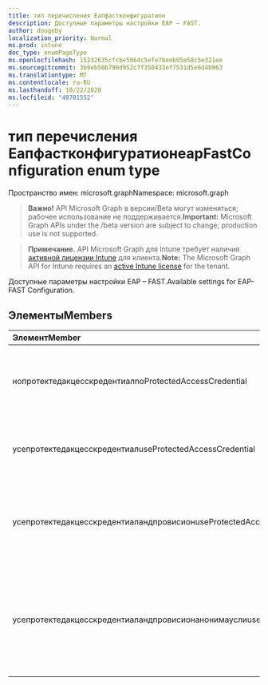 ```yaml
---
title: тип перечисления Еапфастконфигуратион
description: Доступные параметры настройки EAP – FAST.
author: dougeby
localization_priority: Normal
ms.prod: intune
doc_type: enumPageType
ms.openlocfilehash: 15232635cfcbe5064c5efe7beeb05e58c5e321ee
ms.sourcegitcommit: 3b9eb50b790d952c7f350433ef7531d5e6d4b963
ms.translationtype: MT
ms.contentlocale: ru-RU
ms.lasthandoff: 10/22/2020
ms.locfileid: "48701552"
---
```

# <a name="eapfastconfiguration-enum-type"></a><span data-ttu-id="60cd7-103">тип перечисления Еапфастконфигуратион</span><span class="sxs-lookup"><span data-stu-id="60cd7-103">eapFastConfiguration enum type</span></span>

<span data-ttu-id="60cd7-104">Пространство имен: microsoft.graph</span><span class="sxs-lookup"><span data-stu-id="60cd7-104">Namespace: microsoft.graph</span></span>

> <span data-ttu-id="60cd7-105">**Важно!** API Microsoft Graph в версии/Beta могут изменяться; рабочее использование не поддерживается.</span><span class="sxs-lookup"><span data-stu-id="60cd7-105">**Important:** Microsoft Graph APIs under the /beta version are subject to change; production use is not supported.</span></span>

> <span data-ttu-id="60cd7-106">**Примечание.** API Microsoft Graph для Intune требует наличия [активной лицензии Intune](https://go.microsoft.com/fwlink/?linkid=839381) для клиента.</span><span class="sxs-lookup"><span data-stu-id="60cd7-106">**Note:** The Microsoft Graph API for Intune requires an [active Intune license](https://go.microsoft.com/fwlink/?linkid=839381) for the tenant.</span></span>

<span data-ttu-id="60cd7-107">Доступные параметры настройки EAP – FAST.</span><span class="sxs-lookup"><span data-stu-id="60cd7-107">Available settings for EAP-FAST Configuration.</span></span>

## <a name="members"></a><span data-ttu-id="60cd7-108">Элементы</span><span class="sxs-lookup"><span data-stu-id="60cd7-108">Members</span></span>
|<span data-ttu-id="60cd7-109">Элемент</span><span class="sxs-lookup"><span data-stu-id="60cd7-109">Member</span></span>|<span data-ttu-id="60cd7-110">Значение</span><span class="sxs-lookup"><span data-stu-id="60cd7-110">Value</span></span>|<span data-ttu-id="60cd7-111">Описание</span><span class="sxs-lookup"><span data-stu-id="60cd7-111">Description</span></span>|
|:---|:---|:---|
|<span data-ttu-id="60cd7-112">нопротектедакцесскредентиал</span><span class="sxs-lookup"><span data-stu-id="60cd7-112">noProtectedAccessCredential</span></span>|<span data-ttu-id="60cd7-113">нуль</span><span class="sxs-lookup"><span data-stu-id="60cd7-113">0</span></span>|<span data-ttu-id="60cd7-114">Используйте EAP-FAST без безопасного доступа (PAC).</span><span class="sxs-lookup"><span data-stu-id="60cd7-114">Use EAP-FAST without Protected Access Credential (PAC).</span></span>|
|<span data-ttu-id="60cd7-115">усепротектедакцесскредентиал</span><span class="sxs-lookup"><span data-stu-id="60cd7-115">useProtectedAccessCredential</span></span>|<span data-ttu-id="60cd7-116">1,1</span><span class="sxs-lookup"><span data-stu-id="60cd7-116">1</span></span>|<span data-ttu-id="60cd7-117">Использование учетных данных безопасного доступа (PAC).</span><span class="sxs-lookup"><span data-stu-id="60cd7-117">Use Protected Access Credential (PAC).</span></span>|
|<span data-ttu-id="60cd7-118">усепротектедакцесскредентиаландпровисион</span><span class="sxs-lookup"><span data-stu-id="60cd7-118">useProtectedAccessCredentialAndProvision</span></span>|<span data-ttu-id="60cd7-119">2</span><span class="sxs-lookup"><span data-stu-id="60cd7-119">2</span></span>|<span data-ttu-id="60cd7-120">Использование учетных данных безопасного доступа (PAC) и подготовка ключа PAC.</span><span class="sxs-lookup"><span data-stu-id="60cd7-120">Use Protected Access Credential (PAC) and Provision PAC.</span></span>|
|<span data-ttu-id="60cd7-121">усепротектедакцесскредентиаландпровисионанонимаусли</span><span class="sxs-lookup"><span data-stu-id="60cd7-121">useProtectedAccessCredentialAndProvisionAnonymously</span></span>|<span data-ttu-id="60cd7-122">4</span><span class="sxs-lookup"><span data-stu-id="60cd7-122">3</span></span>|<span data-ttu-id="60cd7-123">Использование учетных данных безопасного доступа (PAC), подготовка ключа PAC и анонимное выполнение.</span><span class="sxs-lookup"><span data-stu-id="60cd7-123">Use Protected Access Credential (PAC), Provision PAC, and do so anonymously.</span></span>|





